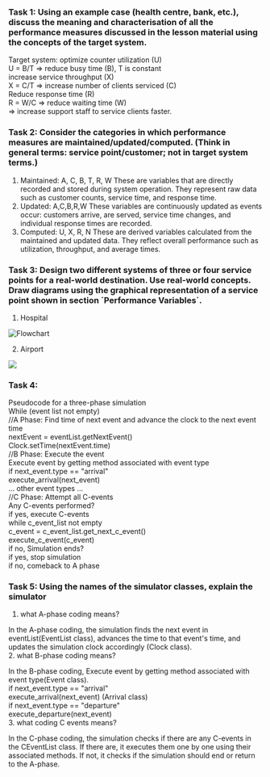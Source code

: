 ### Task 1: Using an example case (health centre, bank, etc.), discuss the meaning and characterisation of all the performance measures discussed in the lesson material using the concepts of the target system.
Target system:
optimize counter utilization (U)  
U = B/T => reduce busy time (B), T is constant  
increase service throughput (X)  
X = C/T => increase number of clients serviced (C)  
Reduce response time (R)  
R = W/C => reduce waiting time (W)  
=> increase support staff to service clients faster.  

### Task 2:  Consider the categories in which performance measures are maintained/updated/computed. (Think in general terms: service point/customer; not in target system terms.)
1. Maintained: A, C, B, T, R, W
These are variables that are directly recorded and stored during system operation. They represent raw data such as customer counts, service time, and response time.
2. Updated: A,C,B,R,W 
These variables are continuously updated as events occur: customers arrive, are served, service time changes, and individual response times are recorded.
3. Computed: U, X, R, N
These are derived variables calculated from the maintained and updated data. They reflect overall performance such as utilization, throughput, and average times.

### Task 3:  Design two different systems of three or four service points for a real-world destination. Use real-world concepts. Draw diagrams using the graphical representation of a service point shown in section ´Performance Variables´.
1. Hospital

![Flowchart](https://mermaid.ink/img/pako:eNo9kE1PhDAQhv9KM2eWAC3Q7cHEBW9qjHpy8VBp-Uig3ZQ2fhD-uwVc5zTzPvPOZGaGWgsJDJpBf9YdNxa9lpVCPm7PhZusHqV5R4fDzen88hQz9CzbfrJe25tOK0KFZwlDj85MvWr_ULGh0iPMUKlrq6-mciN3nhCG7vnHLkMArekFMGucDMDvHflawrziCmwnR1kB86mQDXeDraBSi7dduHrTerw6jXZtB6zhw-QrdxHcyrLnreHjv2qkEtIU2ikLDJNsGwJshi9gSUZDjPOc5NgTSuIAvlc1jGMcZZgmKU6TY0KXAH62tVFIj1FMIopjkkeEHtMApOj9wQ_7c7cfL78cnGtk?type=png)

2. Airport

[![](https://mermaid.ink/img/pako:eNo90EtvgzAMAOC_EvlMKyAppDlUGrDjpEndqaWHiJiHBkmVhr1Q__sCZcsp9mfHkSeojEIQUPfms2qldeStKDXx5-mcjzdnBrQXstkcsvPxNRIkb7F6J52-PIqymUjuLfa21N9WyhcqPFFBjmg_ugrJyWhcvVj82TsTJDPSqk43pJFuLYAAGtspEM6OGID_xyDnEKaZS3AtDliC8FeFtRx7V0Kp777tKvXJmOGv05qxaUHUsr_5aLwqP6LoZGPl8J-1qBXa3IzagUiSZHkExARfIOKEbylNU5ZSyhLOogC-5-w2imiYUB7v6C7ex_wewM8yNtzyfRixkNOIpSHj-10AqDpn7Mtj2cvO77-pm3D7?type=png)](https://mermaid.live/edit#pako:eNo90EtvgzAMAOC_EvlMKyAppDlUGrDjpEndqaWHiJiHBkmVhr1Q__sCZcsp9mfHkSeojEIQUPfms2qldeStKDXx5-mcjzdnBrQXstkcsvPxNRIkb7F6J52-PIqymUjuLfa21N9WyhcqPFFBjmg_ugrJyWhcvVj82TsTJDPSqk43pJFuLYAAGtspEM6OGID_xyDnEKaZS3AtDliC8FeFtRx7V0Kp777tKvXJmOGv05qxaUHUsr_5aLwqP6LoZGPl8J-1qBXa3IzagUiSZHkExARfIOKEbylNU5ZSyhLOogC-5-w2imiYUB7v6C7ex_wewM8yNtzyfRixkNOIpSHj-10AqDpn7Mtj2cvO77-pm3D7)

### Task 4: 
Pseudocode for a three-phase simulation  
While (event list not empty)  
//A Phase: Find time of next event and advance the clock to the next event time  
    nextEvent = eventList.getNextEvent()  
    Clock.setTime(nextEvent.time)  
//B Phase: Execute the event  
    Execute event by getting method associated with event type  
    if next_event.type == "arrival"  
        execute_arrival(next_event)  
    ... other event types ...  
//C Phase: Attempt all C-events  
Any C-events performed?  
if yes, execute C-events  
    while c_event_list not empty  
        c_event = c_event_list.get_next_c_event()  
        execute_c_event(c_event)  
if no, Simulation ends?  
    if yes, stop simulation  
    if no, comeback to A phase  

### Task 5: Using the names of the simulator classes, explain the simulator 
1. what A-phase coding means?

In the A-phase coding, the simulation finds the next event in eventList(EventList class), advances the time  to that event's time, and updates the simulation clock accordingly (Clock class).  
2. what B-phase coding means?

In the B-phase coding, Execute event by getting method associated with event type(Event class).   
    if next_event.type == "arrival"  
        execute_arrival(next_event) (Arrival class)  
    if next_event.type == "departure"  
        execute_departure(next_event)  
3. what coding C events means?  

In the C-phase coding, the simulation checks if there are any C-events in the CEventList class. 
If there are, it executes them one by one using their associated methods. If not, it checks if the simulation should end or return to the A-phase.
    

   